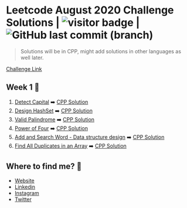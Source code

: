 # Leetcode August 2020 Challenge Solutions | <img src="https://visitor-badge.laobi.icu/badge?page_id=akashrajpurohit.leetcode-august-2020" alt="visitor badge"/> | ![GitHub last commit (branch)](https://img.shields.io/github/last-commit/AkashRajpurohit/leetcode-august-2020-challenge/master)

> Solutions will be in CPP, might add solutions in other languages as well later.

[Challenge Link](https://leetcode.com/explore/challenge/card/august-leetcoding-challenge/)

## Week 1 🚧
1. [Detect Capital](https://leetcode.com/explore/challenge/card/august-leetcoding-challenge/549/week-1-august-1st-august-7th/3409/) ➡️ [CPP Solution](Week1/detectCapital.cpp)
2. [Design HashSet](https://leetcode.com/explore/challenge/card/august-leetcoding-challenge/549/week-1-august-1st-august-7th/3410/) ➡️ [CPP Solution](Week1/designHashset.cpp)
3. [Valid Palindrome](https://leetcode.com/explore/challenge/card/august-leetcoding-challenge/549/week-1-august-1st-august-7th/3411/) ➡️ [CPP Solution](Week1/validPalindrome.cpp)
4. [Power of Four](https://leetcode.com/explore/challenge/card/august-leetcoding-challenge/549/week-1-august-1st-august-7th/3412/) ➡️ [CPP Solution](Week1/powerOfFour.cpp)
5. [Add and Search Word - Data structure design](https://leetcode.com/explore/challenge/card/august-leetcoding-challenge/549/week-1-august-1st-august-7th/3413/) ➡️ [CPP Solution](Week1/wordDictionary.cpp)
6. [Find All Duplicates in an Array](https://leetcode.com/explore/challenge/card/august-leetcoding-challenge/549/week-1-august-1st-august-7th/3414/) ➡️ [CPP Solution](Week1/findDuplicates.cpp)

## Where to find me? 🌟
* [Website](https://akashwho.codes/)
* [Linkedin](https://www.linkedin.com/in/AkashRajpurohit)
* [Instagram](https://www.instagram.com/akashwho.codes)
* [Twitter](https://www.twitter.com/AkashWhoCodes)